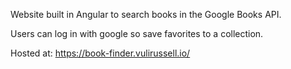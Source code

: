 Website built in Angular to search books in the Google Books API.

Users can log in with google so save favorites to a collection.

Hosted at: https://book-finder.vulirussell.io/